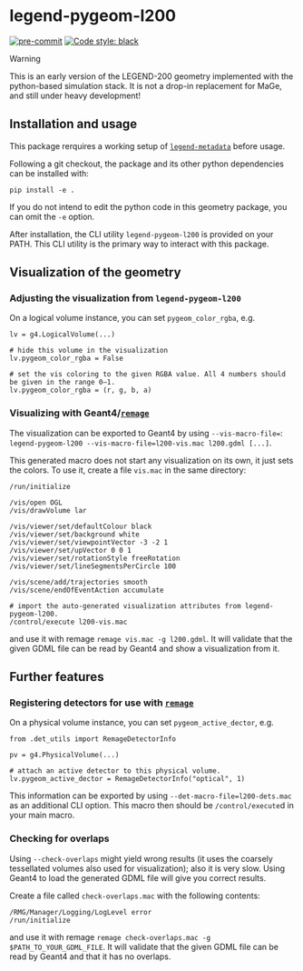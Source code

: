 # legend-pygeom-l200

[![pre-commit](https://img.shields.io/badge/pre--commit-enabled-brightgreen?logo=pre-commit&logoColor=white)](https://github.com/pre-commit/pre-commit)
[![Code style: black](https://img.shields.io/badge/code%20style-black-000000.svg)](https://github.com/psf/black)

> [!WARNING]
> This is an early version of the LEGEND-200 geometry implemented
> with the python-based simulation stack. It is not a drop-in replacement for
> MaGe, and still under heavy development!

## Installation and usage

This package rerquires a working setup of [`legend-metadata`](https://github.com/legend-exp/legend-metadata) before usage.

Following a git checkout, the package and its other python dependencies can be installed with:
```
pip install -e .
```
If you do not intend to edit the python code in this geometry package, you can omit the `-e` option.

After installation, the CLI utility `legend-pygeom-l200` is provided on your PATH. This CLI utility is the primary way to interact with this package.

## Visualization of the geometry

### Adjusting the visualization from `legend-pygeom-l200`

On a logical volume instance, you can set `pygeom_color_rgba`, e.g.

```python3
lv = g4.LogicalVolume(...)

# hide this volume in the visualization
lv.pygeom_color_rgba = False

# set the vis coloring to the given RGBA value. All 4 numbers should be given in the range 0–1.
lv.pygeom_color_rgba = (r, g, b, a)
```

### Visualizing with Geant4/[`remage`](https://github.com/legend-exp/remage)

The visualization can be exported to Geant4 by using `--vis-macro-file=`:
`legend-pygeom-l200 --vis-macro-file=l200-vis.mac l200.gdml [...]`.

This generated macro does not start any visualization on its own, it just sets
the colors. To use it, create a file `vis.mac` in the same directory:

```
/run/initialize

/vis/open OGL
/vis/drawVolume lar

/vis/viewer/set/defaultColour black
/vis/viewer/set/background white
/vis/viewer/set/viewpointVector -3 -2 1
/vis/viewer/set/upVector 0 0 1
/vis/viewer/set/rotationStyle freeRotation
/vis/viewer/set/lineSegmentsPerCircle 100

/vis/scene/add/trajectories smooth
/vis/scene/endOfEventAction accumulate

# import the auto-generated visualization attributes from legend-pygeom-l200.
/control/execute l200-vis.mac
```

and use it with remage `remage vis.mac -g l200.gdml`. It will validate that the
given GDML file can be read by Geant4 and show a visualization from it.

## Further features

### Registering detectors for use with [`remage`](https://github.com/legend-exp/remage)

On a physical volume instance, you can set `pygeom_active_dector`, e.g.

```python3
from .det_utils import RemageDetectorInfo

pv = g4.PhysicalVolume(...)

# attach an active detector to this physical volume.
lv.pygeom_active_dector = RemageDetectorInfo("optical", 1)
```

This information can be exported by using `--det-macro-file=l200-dets.mac` as an
additional CLI option. This macro then should be `/control/execute`d in your
main macro.

### Checking for overlaps

Using `--check-overlaps` might yield wrong results (it uses the coarsely
tessellated volumes also used for visualization); also it is very slow. Using
Geant4 to load the generated GDML file will give you correct results.

Create a file called `check-overlaps.mac` with the following contents:

```
/RMG/Manager/Logging/LogLevel error
/run/initialize
```

and use it with remage `remage check-overlaps.mac -g $PATH_TO_YOUR_GDML_FILE`.
It will validate that the given GDML file can be read by Geant4 and that it has
no overlaps.
